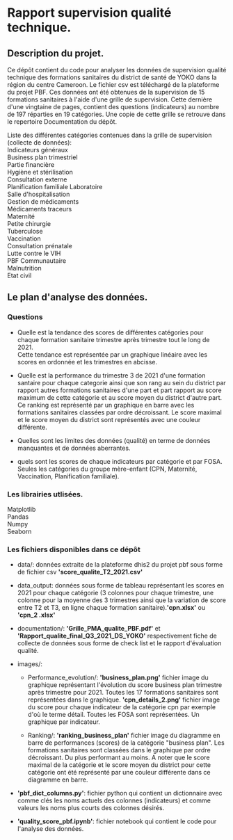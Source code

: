 # Rapport supervision qualité technique.


## Description du projet.
Ce dépôt contient du code pour analyser les données de supervision qualité technique des formations sanitaires du district de santé de YOKO dans la région du centre Cameroon. Le fichier csv est téléchargé de la plateforme du projet PBF. Ces données ont été obtenues de la supervision de 15 formations sanitaires à l'aide d'une grille de supervision. Cette dernière d'une vingtaine de pages, contient des questions (indicateurs) au nombre de 197 réparties en 19 catégories. Une copie de cette grille se retrouve dans le repertoire Documentation du dépôt.

Liste des différentes catégories contenues dans la grille de supervision (collecte de données):                
Indicateurs généraux    
Business plan trimestriel   
Partie financière   
Hygiène et stérilisation    
Consultation externe     
Planification familiale
Laboratoire   
Salle d'hospitalisation   
Gestion de médicaments   
Médicaments traceurs   
Maternité   
Petite chirurgie      
Tuberculose     
Vaccination    
Consultation prénatale    
Lutte contre le VIH    
PBF Communautaire   
Malnutrition   
Etat civil



## Le plan d'analyse des données.

### Questions

- Quelle est la tendance des scores de différentes catégories pour chaque formation sanitaire trimestre après trimestre tout le long de 2021.    
Cette tendance est représentée par un graphique linéaire avec les scores en ordonnée et les trimestres en abcisse.

- Quelle est la performance du trimestre 3 de 2021 d'une formation santaire pour chaque categorie ainsi que son rang au sein du district par rapport autres formations sanitaires d'une part et part rapport au score maximum de cette catégorie et au score moyen du district d'autre part.        
Ce ranking est représenté par un graphique en barre avec les formations sanitaires classées par ordre décroissant. Le score maximal et le score moyen du district sont représentés avec une couleur différente.

- Quelles sont les limites des données (qualité) en terme de données manquantes et de données aberrantes.

- quels sont les scores de chaque indicateurs par catégorie et par FOSA. Seules les catégories du groupe mère-enfant (CPN, Maternité, Vaccination, Planification familiale).


### Les librairies utlisées.
Matplotlib    
Pandas       
Numpy      
Seaborn    

### Les fichiers disponibles dans ce dépôt      

- data/: données extraite de la plateforme dhis2 du projet pbf sous forme de fichier csv **'score_qualite_T2_2021.csv'**

- data_output: données sous forme de tableau représentant les scores en 2021 pour chaque catégorie (3 colonnes pour chaque trimestre, une colonne pour la moyenne des 3 trimestres ainsi que la variation de score entre T2 et T3, en ligne chaque formation sanitaire).**'cpn.xlsx'** ou **'cpn_2  .xlsx'**

- documentation/: **'Grille_PMA_qualite_PBF.pdf'** et **'Rapport_qualite_final_Q3_2021_DS_YOKO'** respectivement fiche de collecte de données sous forme de check list et le rapport d'évaluation qualité.        

- images/:

    - Performance_evolution/:
    **'business_plan.png'** fichier image du graphique représentant l'évolution du score business plan trimestre après trimestre pour 2021. Toutes les 17 formations sanitaires sont représentées dans le graphique.
    **'cpn_details_2.png'** fichier image du score pour chaque indicateur de la catégorie cpn par exemple d'où le terme détail. Toutes les FOSA sont représentées. Un graphique par indicateur.

    - Ranking/:
    **'ranking_business_plan'** fichier image du diagramme en barre de performances (scores) de la catégorie "business plan". Les formations sanitaires sont classées dans le graphique par ordre décroissant. Du plus performant au moins. A noter que le score maximal de la catégorie et le score moyen du district pour cette catégorie ont été représenté par une couleur différente dans ce diagramme en barre.

- **'pbf_dict_columns.py'**: fichier python qui contient un dictionnaire avec comme clés les noms actuels des colonnes (indicateurs) et comme valeurs les noms plus courts des colonnes désirés.

- **'quality_score_pbf.ipynb'**: fichier notebook qui contient le code pour l'analyse des données.
